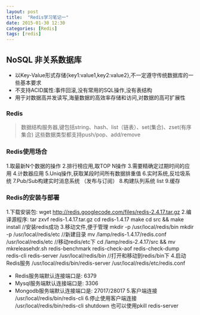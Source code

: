 ```yaml
---
layout: post
title:  "Redis学习笔记一"
date: 2015-01-30 12:30
categories: [Redis]
tags: [redis]
---
```


## NoSQL 非关系数据库
- 以Key-Value形式存储{key1:value1,key2:value2},不一定遵守传统数据库的一些基本要求
- 不支持ACID属性:事件回滚,没有常用的SQL操作,没有表结构
- 用于对数据高并发读写,海量数据的高效率存储和访问,对数据的高可扩展性

### Redis
> 数据结构服务器,键包括string、hash、list（链表）、set(集合)、zset(有序集合)
  这些数据类型都支持push/pop、add/remove

### Redis使用场合
1.取最新N个数据的操作
2.排行榜应用,取TOP N操作 
3.需要精确定过期时间的应用
4.计数器应用
5.Uniq操作,获取某段时间所有数据排重值
6.实时系统,反垃圾系统
7.Pub/Sub构建实时消息系统 （发布与订阅）
8.构建队列系统 list
9.缓存

### Redis的安装与部署
1.下载安装包: wget http://redis.googlecode.com/files/redis-2.4.17.tar.gz
2.编译源程序: tar zxvf redis-1.4.17.tar.gz
  cd redis-1.4.17
  make
  cd src && make install 
  //安装redis成功
3.移动文件,便于管理
  mkdir -p /usr/local/redis/bin
  mkdir -p /usr/local/redis/etc
  //新建目录
  mv /lamp/redis-1.4.17/redis.conf  /usr/local/redis/etc
  //移动redis/etc下
  cd /lamp/redis-2.4.17/src && mv mkreleasehdr.sh redis-benchmark redis-check-aof redis-check-dump redis-cli redis-server /usr/local/redis/bin
  //打开和移动到redis/bin下
4.启动Redis服务
  /usr/local/redis/bin/redis-server
  /usr/local/redis/etc/redis.conf
  - Redis服务端默认连接端口是: 6379
  - Mysql服务端默认连接端口是: 3306
  - Mongodb服务端默认连接端口是: 27017/28017
5.客户端连接
  /usr/local/redis/bin/redis-cli
6.停止使用客户端连接
  /usr/local/redis/bin/redis-cli shutdown
  也可以使用pkill redis-server

